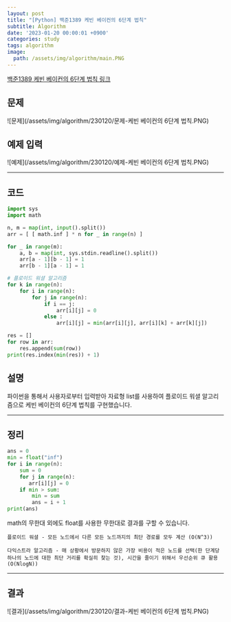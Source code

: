 ```yaml
---
layout: post
title: "[Python] 백준1389 케빈 베이컨의 6단계 법칙"
subtitle: Algorithm
date: '2023-01-20 00:00:01 +0900'
categories: study
tags: algorithm
image:
  path: /assets/img/algorithm/main.PNG
---
```


[백준1389 케빈 베이컨의 6단계 법칙 링크](https://www.acmicpc.net/problem/1389)

<!--more-->

## 문제
![문제](/assets/img/algorithm/230120/문제-케빈 베이컨의 6단계 법칙.PNG)

## 예제 입력
![예제](/assets/img/algorithm/230120/예제-케빈 베이컨의 6단계 법칙.PNG)

---

## 코드
```Python
import sys
import math

n, m = map(int, input().split())
arr = [ [ math.inf ] * n for _ in range(n) ]

for _ in range(m):
    a, b = map(int, sys.stdin.readline().split())
    arr[a - 1][b - 1] = 1
    arr[b - 1][a - 1] = 1

# 플로이드 워셜 알고리즘
for k in range(n):
    for i in range(n):
        for j in range(n):
            if i == j:
                arr[i][j] = 0
            else :
                arr[i][j] = min(arr[i][j], arr[i][k] + arr[k][j])

res = []
for row in arr:
    res.append(sum(row))
print(res.index(min(res)) + 1)
```
## 설명
파이썬을 통해서 사용자로부터 입력받아 자료형 list를 사용하여 플로이드 워셜 알고리즘으로 케빈 베이컨의 6단계 법칙를 구현했습니다. <br>

---

## 정리
```Python
ans = 0
min = float("inf")
for i in range(n):
    sum = 0
    for j in range(n):
       arr[i][j] = 0
    if min > sum:
        min = sum
        ans = i + 1
print(ans)
```
math의 무한대 외에도 float를 사용한 무한대로 결과를 구할 수 있습니다. <br>
```
플로이드 워셜 - 모든 노드에서 다른 모든 노드까지의 최단 경로를 모두 계산 (O(N^3))

다익스트라 알고리즘 - 매 상황에서 방문하지 않은 가장 비용이 적은 노드를 선택(한 단계당 하나의 노드에 대한 최단 거리를 확실히 찾는 것), 시간을 줄이기 위해서 우선순위 큐 활용 (O(NlogN))
```

---

## 결과
![결과](/assets/img/algorithm/230120/결과-케빈 베이컨의 6단계 법칙.PNG)